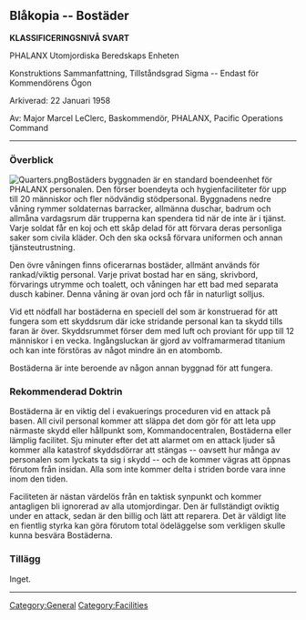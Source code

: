 ## Blåkopia -- Bostäder

**KLASSIFICERINGSNIVÅ SVART**

PHALANX Utomjordiska Beredskaps Enheten

Konstruktions Sammanfattning, Tillståndsgrad Sigma -- Endast för
Kommendörens Ögon

Arkiverad: 22 Januari 1958

Av: Major Marcel LeClerc, Baskommendör, PHALANX, Pacific Operations
Command

------------------------------------------------------------------------

### Överblick

![](Quarters.png "Quarters.png")Bostäders byggnaden är en standard
boendeenhet för PHALANX personalen. Den förser boendeyta och
hygienfaciliteter för upp till 20 människor och fler nödvändig
stödpersonal. Byggnadens nedre våning rymmer soldaternas barracker,
allmänna duschar, badrum och allmåna vardagsrum där trupperna kan
spendera tid när de inte är i tjänst. Varje soldat får en koj och ett
skåp delad för att förvara deras personliga saker som civila kläder. Och
den ska också förvara uniformen och annan tjänsteutrustning.

Den övre våningen finns oficerarnas bostäder, allmänt används för
rankad/viktig personal. Varje privat bostad har en säng, skrivbord,
förvarings utrymme och toalett, och våningen har ett bad med separata
dusch kabiner. Denna våning är ovan jord och får in naturligt solljus.

Vid ett nödfall har bostäderna en speciell del som är konstruerad för
att fungera som ett skyddsrum där icke stridande personal kan ta skydd
tills faran är över. Skyddsrummet förser dem med luft och proviant för
upp till 12 människor i en vecka. Ingångsluckan är gjord av
volframarmerad titanium och kan inte förstöras av något mindre än en
atombomb.

Bostäderna är inte beroende av någon annan byggnad för att fungera.

### Rekommenderad Doktrin

Bostäderna är en viktig del i evakuerings proceduren vid en attack på
basen. All civil personal kommer att släppa det dom gör för att leta upp
närmaste skydd eller hållpunkt som, Kommandocentralen, Bostäderna eller
lämplig facilitet. Sju minuter efter det att alarmet om en attack ljuder
så kommer alla katastrof skyddsdörrar att stängas -- oavsett hur många
av personalen som lyckats ta sig i skydd -- och de kommer vägras att
öppnas förutom från insidan. Alla som inte kommer delta i striden borde
vara inne inom den tiden.

Faciliteten är nästan värdelös från en taktisk synpunkt och kommer
antagligen bli ignorerad av alla utomjordingar. Den är fullständigt
oviktig under en attack, sedan är den billig och lätt att reparera. Det
är väldigt lite en fientlig styrka kan göra förutom total ödeläggelse
som verkligen skulle kunna besvära Bostäderna.

### Tillägg

Inget.

------------------------------------------------------------------------

[Category:General](Category:General "wikilink")
[Category:Facilities](Category:Facilities "wikilink")